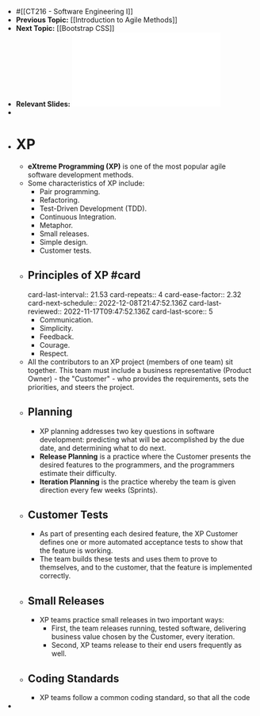 - #[[CT216 - Software Engineering I]]
- **Previous Topic:** [[Introduction to Agile Methods]]
- **Next Topic:** [[Bootstrap CSS]]
- **Relevant Slides:** ![Week 4 - Agile Methods, XP.pdf](../assets/Week_4_-_Agile_Methods,_XP_1664439416140_0.pdf)
-
- # XP
	- **eXtreme Programming (XP)** is one of the most popular agile software development methods.
	- Some characteristics of XP include:
		- Pair programming.
		- Refactoring.
		- Test-Driven Development (TDD).
		- Continuous Integration.
		- Metaphor.
		- Small releases.
		- Simple design.
		- Customer tests.
	- ## Principles of XP #card
	  card-last-interval:: 21.53
	  card-repeats:: 4
	  card-ease-factor:: 2.32
	  card-next-schedule:: 2022-12-08T21:47:52.136Z
	  card-last-reviewed:: 2022-11-17T09:47:52.136Z
	  card-last-score:: 5
		- Communication.
		- Simplicity.
		- Feedback.
		- Courage.
		- Respect.
	- All the contributors to an XP project (members of one team) sit together. This team must include a business representative (Product Owner) - the "Customer" - who provides the requirements, sets the priorities, and steers the project.
	- ## Planning
		- XP planning addresses two key questions in software development: predicting what will be accomplished by the due date, and determining what to do next.
		- **Release Planning** is a practice where the Customer presents the desired features to the programmers, and the programmers estimate their difficulty.
		- **Iteration Planning** is the practice whereby the team is given direction every few weeks (Sprints).
	- ## Customer Tests
		- As part of presenting each desired feature, the XP Customer defines one or more automated acceptance tests to show that the feature is working.
		- The team builds these tests and uses them to prove to themselves, and to the customer, that the feature is implemented correctly.
	- ## Small Releases
		- XP teams practice small releases in two important ways:
			- First, the team releases running, tested software, delivering business value chosen by the Customer, every iteration.
			- Second, XP teams release to their end users frequently as well.
	- ## Coding Standards
		- XP teams follow a common coding standard, so that all the code
-